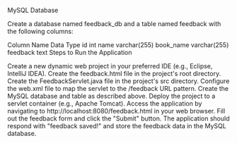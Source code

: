 MySQL Database

Create a database named feedback_db and a table named feedback with the following columns:

Column Name	Data Type
id	int
name	varchar(255)
book_name	varchar(255)
feedback	text
Steps to Run the Application

Create a new dynamic web project in your preferred IDE (e.g., Eclipse, IntelliJ IDEA).
Create the feedback.html file in the project's root directory.
Create the FeedbackServlet.java file in the project's src directory.
Configure the web.xml file to map the servlet to the /feedback URL pattern.
Create the MySQL database and table as described above.
Deploy the project to a servlet container (e.g., Apache Tomcat).
Access the application by navigating to http://localhost:8080/feedback.html in your web browser.
Fill out the feedback form and click the "Submit" button.
The application should respond with "feedback saved!" and store the feedback data in the MySQL database.
